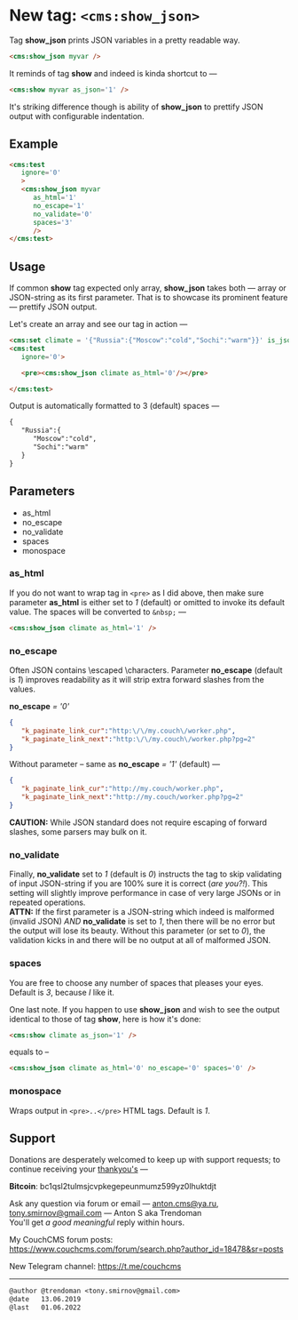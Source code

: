 # New tag: `<cms:show_json>`

Tag **show_json** prints JSON variables in a pretty readable way.
```html
<cms:show_json myvar />
```
It reminds of tag **show** and indeed is kinda shortcut to &mdash;
```html
<cms:show myvar as_json='1' />
```
It's striking difference though is ability of **show_json** to prettify JSON output with configurable indentation.

## Example
```html
<cms:test
   ignore='0'
   >
   <cms:show_json myvar
      as_html='1'
      no_escape='1'
      no_validate='0'
      spaces='3'
      />
</cms:test>
```

## Usage

If common **show** tag expected only array, **show_json** takes both &mdash; array or JSON-string as its first parameter. That is to showcase its prominent feature &mdash; prettify JSON output.

Let's create an array and see our tag in action &mdash;
```html
<cms:set climate = '{"Russia":{"Moscow":"cold","Sochi":"warm"}}' is_json='1' />
<cms:test
   ignore='0'>

   <pre><cms:show_json climate as_html='0'/></pre>

</cms:test>
```

Output is automatically formatted to 3 (default) spaces &mdash;
```txt
{
   "Russia":{
      "Moscow":"cold",
      "Sochi":"warm"
   }
}
```
## Parameters

* as_html
* no_escape
* no_validate
* spaces
* monospace

### as_html

If you do not want to wrap tag in `<pre>` as I did above, then make sure parameter **as_html** is either set to *1* (default) or omitted to invoke its default value. The spaces will be converted to `&nbsp;` &mdash;
```html
<cms:show_json climate as_html='1' />
```

### no_escape

Often JSON contains \\escaped \\characters. Parameter **no_escape** (default is *1*) improves readability as it will strip extra forward slashes from the values.

**no_escape** *= '0'*
```json
{
   "k_paginate_link_cur":"http:\/\/my.couch\/worker.php",
   "k_paginate_link_next":"http:\/\/my.couch\/worker.php?pg=2"
}
```
Without parameter &ndash; same as **no_escape** *= '1'* (default) &mdash;
```json
{
   "k_paginate_link_cur":"http://my.couch/worker.php",
   "k_paginate_link_next":"http://my.couch/worker.php?pg=2"
}
```
**CAUTION:** While JSON standard does not require escaping of forward slashes, some parsers may bulk on it.

### no_validate

Finally, **no_validate** set to *1* (default is *0*) instructs the tag to skip validating of input JSON-string if you are 100% sure it is correct (*are you?!*). This setting will slightly improve performance in case of very large JSONs or in repeated operations.<br>
**ATTN:** If the first parameter is a JSON-string which indeed is malformed (invalid JSON) *AND* **no_validate** is set to *1*, then there will be no error but the output will lose its beauty. Without this parameter (or set to *0*), the validation kicks in and there will be no output at all of malformed JSON.

### spaces

You are free to choose any number of spaces that pleases your eyes. Default is *3*, because *I* like it.

One last note. If you happen to use **show_json** and wish to see the output identical to those of tag **show**, here is how it's done:
```html
<cms:show climate as_json='1' />
```
equals to &ndash;
```html
<cms:show_json climate as_html='0' no_escape='0' spaces='0' />
```

### monospace

Wraps output in `<pre>..</pre>` HTML tags. Default is *1*.

## Support

Donations are desperately welcomed to keep up with support requests; to continue receiving your [thankyou's](https://github.com/trendoman/Dignotas) &mdash;

**Bitcoin**: bc1qsl2tulmsjcvpkegepeunmumz599yz0lhuktdjt

Ask any question via forum or email &mdash; <anton.cms@ya.ru>, <tony.smirnov@gmail.com> &mdash; Anton S aka Trendoman<br>
You'll get *a good meaningful* reply within hours.

My CouchCMS forum posts: https://www.couchcms.com/forum/search.php?author_id=18478&sr=posts

New Telegram channel: https://t.me/couchcms

---

```txt
@author @trendoman <tony.smirnov@gmail.com>
@date   13.06.2019
@last   01.06.2022
```

